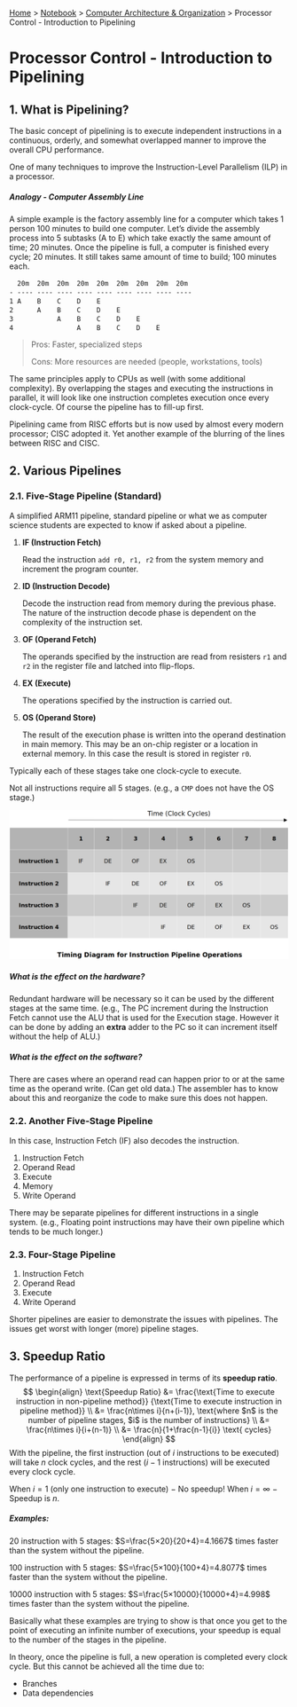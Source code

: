 <a href="../../">Home</a> > <a href="../notebook">Notebook</a> > <a href="./">Computer Architecture & Organization</a> > Processor Control - Introduction to Pipelining

# Processor Control - Introduction to Pipelining



## 1. What is Pipelining?

The basic concept of pipelining is to execute independent instructions in a continuous, orderly, and somewhat overlapped manner to improve the overall CPU performance.

One of many techniques to improve the Instruction-Level Parallelism (ILP) in a processor.

##### Analogy - Computer Assembly Line

A simple example is the factory assembly line for a computer which takes 1 person 100  minutes to build one computer. Let’s divide the assembly process into 5 subtasks (A to E) which take exactly the same amount of time; 20 minutes. Once the pipeline is full, a computer is finished every cycle; 20 minutes. It still takes same amount of time to build; 100 minutes each. 

```plain
  20m  20m  20m  20m  20m  20m  20m  20m  20m
- ---- ---- ---- ---- ---- ---- ---- ---- ----
1 A    B    C    D    E
2      A    B    C    D    E
3           A    B    C    D    E
4                A    B    C    D    E
```

> Pros: Faster, specialized steps
>
> Cons: More resources are needed (people, workstations, tools)

The same principles apply to CPUs as well (with some additional complexity). By overlapping the stages and executing the instructions in parallel, it will look like one instruction completes execution once every clock-cycle. Of course the pipeline has to fill-up first.

Pipelining came from RISC efforts but is now used by almost every modern processor; CISC adopted it. Yet another example of the blurring of the lines between RISC and CISC.



## 2. Various Pipelines

### 2.1. Five-Stage Pipeline (Standard)

A simplified ARM11 pipeline, standard pipeline or what we as computer science students are expected to know if asked about a pipeline.

1. **IF (Instruction Fetch)**

   Read the instruction `add r0, r1, r2` from the system memory and increment the program counter.

2. **ID (Instruction Decode)** 

   Decode the instruction read from memory during the previous phase. The nature of the instruction decode phase is dependent on the complexity of the instruction set.

3. **OF (Operand Fetch)**

   The operands specified by the instruction are read from resisters `r1` and `r2` in the register file and latched into flip-flops.

4. **EX (Execute)**

   The operations specified by the instruction is carried out.

5. **OS (Operand Store)**

   The result of the execution phase is written into the operand destination in main memory. This may be an on-chip register or a location in external memory. In this case the result is stored in register `r0`.

Typically each of these stages take one clock-cycle to execute.

Not all instructions require all 5 stages. (e.g., a `CMP` does not have the OS stage.)



<img src="./img/timing-diagram-for-instruction-pipeline-operations.png" alt="timing-diagram-for-instruction-pipeline-operations" width="650">



##### What is the effect on the hardware?    

Redundant hardware will be necessary so it can be used by the different stages at  the same time. (e.g., The PC increment during the Instruction Fetch cannot use the ALU that is  used for the Execution stage. However it can be done by adding an **extra**  adder to the PC so it can increment itself without the help of ALU.)

##### What is the effect on the software?    

There are cases where an operand read can happen prior to or at the same time as the operand write. (Can get old data.) The assembler has to know about this and reorganize the code to make sure this does not happen.

### 2.2. Another Five-Stage Pipeline

In this case, Instruction Fetch (IF) also decodes the instruction.

1. Instruction Fetch
2. Operand Read
3. Execute
4. Memory
5. Write Operand

There may be separate pipelines for different instructions in a single system. (e.g., Floating point instructions may have their own pipeline which tends to be much longer.)

### 2.3. Four-Stage Pipeline

1. Instruction Fetch
2. Operand Read
3. Execute
4. Write Operand

Shorter pipelines are easier to demonstrate the issues with pipelines. The issues get worst with longer (more) pipeline stages.



## 3. Speedup Ratio

The performance of a pipeline is expressed in terms of its **speedup ratio**.
$$
\begin{align}
\text{Speedup Ratio} 
&= \frac{\text{Time to execute instruction in non-pipeline method}}
{\text{Time to execute instruction in pipeline method}} \\
&= \frac{n\times i}{n+(i-1)}, \text{where $n$ is the number of pipeline stages, $i$ is  
the number of instructions} \\
&= \frac{n\times i}{i+(n-1)} \\
&= \frac{n}{1+\frac{n-1}{i}}
\text{ cycles}
\end{align}
$$
With the pipeline, the first instruction (out of $i$ instructions to be executed) will take $n$ clock cycles, and the rest ($i−1$ instructions) will be executed every clock cycle.

When $i=1$ (only one instruction to execute) − No speedup! 
When $i=∞$ − Speedup is $n$.

##### Examples:

20 instruction with 5 stages:
$S=\frac{5×20}{20+4}=4.1667$ times faster than the system without the pipeline.

100 instruction with 5 stages:
$S=\frac{5×100}{100+4}=4.8077$ times faster than the system without the pipeline.

10000 instruction with 5 stages: 
 $S=\frac{5×10000}{10000+4}=4.998$ times faster than the system without the pipeline.

Basically what these examples are trying to show is that once you get to the point of executing an infinite number of executions, your speedup is equal to the number of the stages in the pipeline.

In theory, once the pipeline is full, a new operation is completed every clock cycle. But this cannot be achieved all the time due to:

- Branches
- Data dependencies
